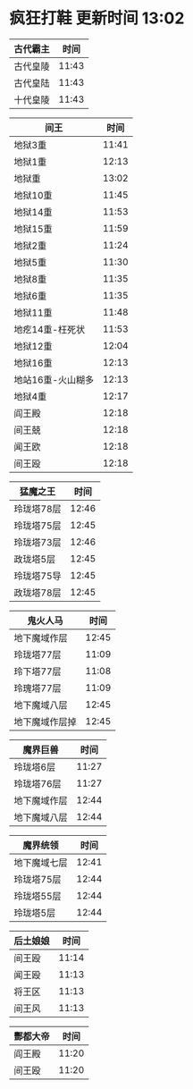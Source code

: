# 疯狂打鞋 更新时间 13:02

| 古代霸主   | 时间    |
|--------|-------|
| 古代皇陵 | 11:43 |
| 古代皇陆 | 11:43 |
| 十代皇陵 | 11:43 |

| 间王   | 时间    |
|--------|-------|
| 地狱3重 | 11:41 |
| 地狱1重 | 12:13 |
| 地狱重 | 13:02 |
| 地狱10重 | 11:45 |
| 地狱14重 | 11:53 |
| 地狱15重 | 11:59 |
| 地狱2重 | 11:24 |
| 地狱5重 | 11:30 |
| 地狱8重 | 11:35 |
| 地狱6重 | 11:35 |
| 地狱11重 | 11:48 |
| 地疙14重-枉死状 | 11:53 |
| 地狱12重 | 12:04 |
| 地狱16重 | 12:13 |
| 地站16重-火山糊多 | 12:13 |
| 地狱4重 | 12:17 |
| 阎王殿 | 12:18 |
| 间王兢 | 12:18 |
| 闻王欧 | 12:18 |
| 间王殴 | 12:18 |

| 猛魔之王   | 时间    |
|--------|-------|
| 玲珑塔78层 | 12:46 |
| 玲珑塔75层 | 12:45 |
| 玲珑塔73层 | 12:46 |
| 政珑塔5层 | 12:45 |
| 玲珑塔75导 | 12:45 |
| 政珑塔78层 | 12:45 |

| 鬼火人马   | 时间    |
|--------|-------|
| 地下魔域作层 | 12:45 |
| 玲珑塔77层 | 11:09 |
| 玲下塔77层 | 11:08 |
| 玲瑰塔77层 | 11:09 |
| 地下魔域八层 | 12:45 |
| 地下魔域作层掉 | 12:45 |

| 魔界巨兽   | 时间    |
|--------|-------|
| 玲珑塔6层 | 11:27 |
| 玲珑塔76层 | 11:27 |
| 地下魔域作层 | 12:44 |
| 地下魔域八层 | 12:44 |

| 魔界统领   | 时间    |
|--------|-------|
| 地下魔域七层 | 12:41 |
| 玲珑塔75层 | 12:44 |
| 玲珑塔55层 | 12:44 |
| 玲珑塔5层 | 12:44 |

| 后土娘娘   | 时间    |
|--------|-------|
| 间王殴 | 11:14 |
| 闻王殴 | 11:13 |
| 将王区 | 11:13 |
| 间王风 | 11:13 |

| 酆都大帝   | 时间    |
|--------|-------|
| 阎王殿 | 11:20 |
| 间王殴 | 11:20 |
